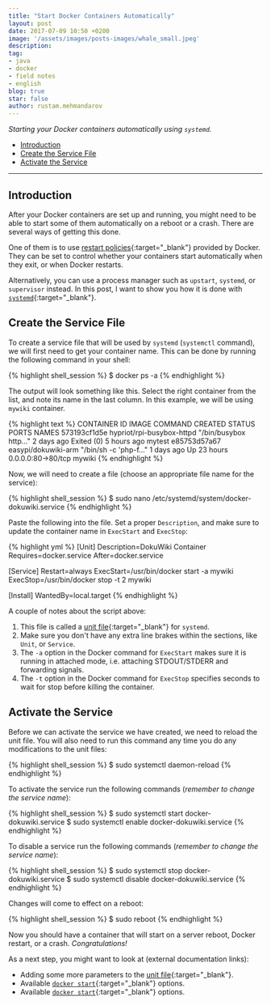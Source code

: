 ```yaml
---
title: "Start Docker Containers Automatically"
layout: post
date: 2017-07-09 10:50 +0200
image: '/assets/images/posts-images/whale_small.jpeg'
description:
tag:
- java
- docker
- field notes
- english
blog: true
star: false
author: rustam.mehmandarov
---
```


_Starting your Docker containers automatically using `systemd`._

- [Introduction](#introduction)
- [Create the Service File](#create-the-service-file)
- [Activate the Service](#activate-the-service)

---

## Introduction

After your Docker containers are set up and running, you might need to be able to start some of them automatically on a reboot or a crash. There are several ways of getting this done.

One of them is to use [restart policies][1]{:target="_blank"} provided by Docker. They can be set to control whether your containers start automatically when they exit, or when Docker restarts. 

Alternatively, you can use a process manager such as `upstart`, `systemd`, or `supervisor` instead. In this post, I want to show you how it is done with [`systemd`][2]{:target="_blank"}.

## Create the Service File

To create a service file that will be used by `systemd` (`systemctl` command), we will first need to get your container name. This can be done by running the following command in your shell:

{% highlight shell_session %}
$ docker ps -a
{% endhighlight %}

The output will look something like this. Select the right container from the list, and note its name in the last column. In this example, we will be using `mywiki` container.

{% highlight text %}
CONTAINER ID        IMAGE                       COMMAND                  CREATED             STATUS                    PORTS                NAMES
573193cf1d5e        hypriot/rpi-busybox-httpd   "/bin/busybox http..."   2 days ago          Exited (0) 5 hours ago                         mytest
e85753d57a67        easypi/dokuwiki-arm         "/bin/sh -c 'php-f..."   1 days ago          Up 23 hours               0.0.0.0:80->80/tcp   mywiki
{% endhighlight %}

Now, we will need to create a file (choose an appropriate file name for the service):

{% highlight shell_session %}
$ sudo nano /etc/systemd/system/docker-dokuwiki.service
{% endhighlight %}

Paste the following into the file. Set a proper `Description`, and make sure to update the container name in `ExecStart` and `ExecStop`:

{% highlight yml %}
[Unit]
Description=DokuWiki Container
Requires=docker.service
After=docker.service

[Service]
Restart=always
ExecStart=/usr/bin/docker start -a mywiki
ExecStop=/usr/bin/docker stop -t 2 mywiki

[Install]
WantedBy=local.target
{% endhighlight %}

A couple of notes about the script above:
1. This file is called a [unit file][4]{:target="_blank"} for `systemd`.
2. Make sure you don't have any extra line brakes within the sections, like `Unit`, or `Service`.
3. The `-a` option in the Docker command for `ExecStart` makes sure it is running in attached mode, i.e. attaching STDOUT/STDERR and forwarding signals.
4. The `-t` option in the Docker command for `ExecStop` specifies seconds to wait for stop before killing the container.

## Activate the Service

Before we can activate the service we have created, we need to reload the unit file. You will also need to run this command any time you do any modifications to the unit files:

{% highlight shell_session %}
$ sudo systemctl daemon-reload
{% endhighlight %}

To activate the service run the following commands (_remember to change the service name_):

{% highlight shell_session %}
$ sudo systemctl start docker-dokuwiki.service
$ sudo systemctl enable docker-dokuwiki.service
{% endhighlight %}

To disable a service run the following commands (_remember to change the service name_):

{% highlight shell_session %}
$ sudo systemctl stop docker-dokuwiki.service
$ sudo systemctl disable docker-dokuwiki.service
{% endhighlight %}

Changes will come to effect on a reboot:

{% highlight shell_session %}
$ sudo reboot
{% endhighlight %}

Now you should have a container that will start on a server reboot, Docker restart, or a crash. _Congratulations!_

As a next step, you might want to look at (external documentation links):

* Adding some more parameters to the [unit file][4]{:target="_blank"}.
* Available [`docker start`][5]{:target="_blank"} options.
* Available [`docker start`][5]{:target="_blank"} options.



[1]:https://docs.docker.com/engine/admin/start-containers-automatically/
[2]:https://freedesktop.org/wiki/Software/systemd/
[3]:https://www.freedesktop.org/software/systemd/man/systemctl.html#daemon-reload
[4]:https://www.freedesktop.org/software/systemd/man/systemd.unit.html
[5]:https://docs.docker.com/engine/reference/commandline/start/
[6]:https://docs.docker.com/engine/reference/commandline/stop/